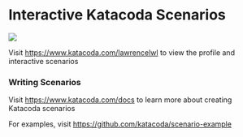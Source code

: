 # Interactive Katacoda Scenarios

[![](http://shields.katacoda.com/katacoda/lawrencelwl/count.svg)](https://www.katacoda.com/lawrencelwl "Get your profile on Katacoda.com")

Visit https://www.katacoda.com/lawrencelwl to view the profile and interactive scenarios

### Writing Scenarios
Visit https://www.katacoda.com/docs to learn more about creating Katacoda scenarios

For examples, visit https://github.com/katacoda/scenario-example
